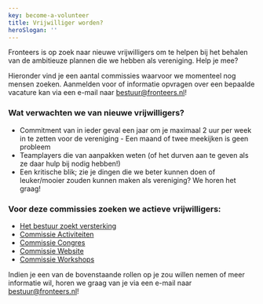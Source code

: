 ```yaml
---
key: become-a-volunteer
title: Vrijwilliger worden?
heroSlogan: ''
---
```


Fronteers is op zoek naar nieuwe vrijwilligers om te helpen bij het behalen van de ambitieuze plannen die we hebben als vereniging. Help je mee?

Hieronder vind je een aantal commissies waarvoor we momenteel nog mensen zoeken. Aanmelden voor of informatie opvragen over een bepaalde vacature kan via een e-mail naar [bestuur@fronteers.nl](mailto:bestuur@fronteers.nl)!

### Wat verwachten we van nieuwe vrijwilligers?

- Commitment van in ieder geval een jaar om je maximaal 2 uur per week in te zetten voor de vereniging - Een maand of twee meekijken is geen probleem
- Teamplayers die van aanpakken weten (of het durven aan te geven als ze daar hulp bij nodig hebben!)
- Een kritische blik; zie je dingen die we beter kunnen doen of leuker/mooier zouden kunnen maken als vereniging? We horen het graag!

### Voor deze commissies zoeken we actieve vrijwilligers:

- [Het bestuur zoekt versterking](/nl/vereniging/vrijwilliger-worden/bestuursleden)
- [Commissie Activiteiten](/nl/vereniging/vrijwilliger-worden/activiteiten)
- [Commissie Congres](/nl/vereniging/vrijwilliger-worden/congres)
- [Commissie Website](/nl/vereniging/vrijwilliger-worden/vacature-commissie-website)
- [Commissie Workshops](/nl/vereniging/vrijwilliger-worden/workshops)

Indien je een van de bovenstaande rollen op je zou willen nemen of meer informatie wil, horen we graag van je via een e-mail naar [bestuur@fronteers.nl](mailto:bestuur@fronteers.nl)!
